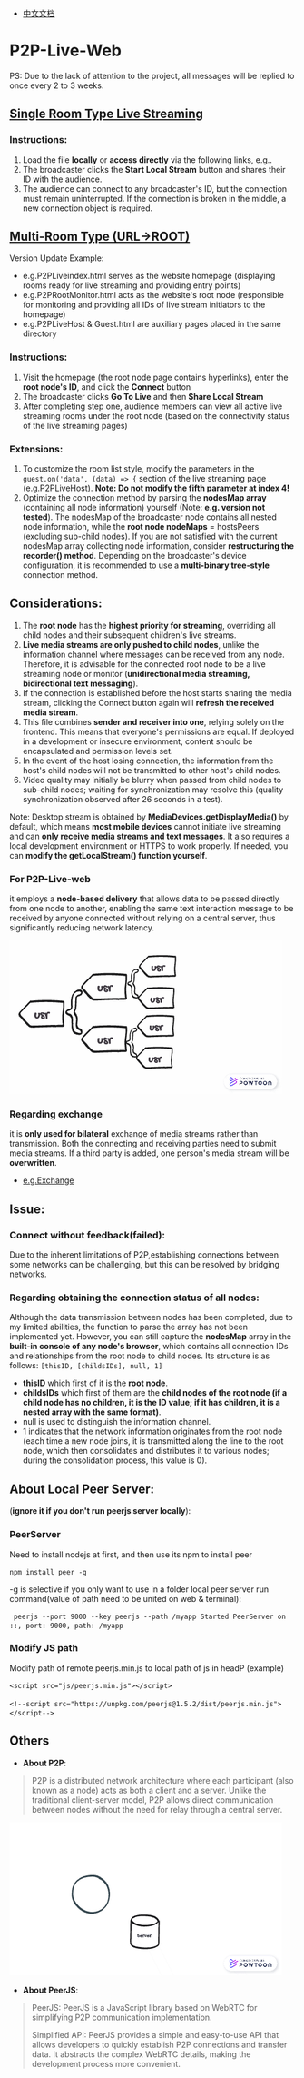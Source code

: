 - [中文文档](README_CN.md)

# P2P-Live-Web
PS: Due to the lack of attention to the project, all messages will be replied to once every 2 to 3 weeks.

## [Single Room Type Live Streaming](https://aiksxd.github.io/P2PLiveWeb.html)
### Instructions:
1. Load the file **locally** or **access directly** via the following links, e.g..
2. The broadcaster clicks the **Start Local Stream** button and shares their ID with the audience.
3. The audience can connect to any broadcaster's ID, but the connection must remain uninterrupted. If the connection is broken in the middle, a new connection object is required.

## [Multi-Room Type (URL->ROOT)](https://aiksxd.github.io/e.g.P2PRootMonitor.html)
Version Update Example:
+ e.g.P2PLiveindex.html serves as the website homepage (displaying rooms ready for live streaming and providing entry points)
+ e.g.P2PRootMonitor.html acts as the website's root node (responsible for monitoring and providing all IDs of live stream initiators to the homepage)
+ e.g.P2PLiveHost & Guest.html are auxiliary pages placed in the same directory
### Instructions:
1. Visit the homepage (the root node page contains hyperlinks), enter the **root node's ID**, and click the **Connect** button
2. The broadcaster clicks **Go To Live** and then **Share Local Stream**
3. After completing step one, audience members can view all active live streaming rooms under the root node (based on the connectivity status of the live streaming pages)
### Extensions:
1. To customize the room list style, modify the parameters in the `guest.on('data', (data) => {` section of the live streaming page (e.g.P2PLiveHost). **Note: Do not modify the fifth parameter at index 4!**
2. Optimize the connection method by parsing the **nodesMap array** (containing all node information) yourself (Note: **e.g. version not tested**). The nodesMap of the broadcaster node contains all nested node information, while the **root node nodeMaps** = hostsPeers (excluding sub-child nodes). If you are not satisfied with the current nodesMap array collecting node information, consider **restructuring the recorder() method**. Depending on the broadcaster's device configuration, it is recommended to use a **multi-binary tree-style** connection method.

## **Considerations**:
1. The **root node** has the **highest priority for streaming**, overriding all child nodes and their subsequent children's live streams.
2. **Live media streams are only pushed to child nodes**, unlike the information channel where messages can be received from any node. Therefore, it is advisable for the connected root node to be a live streaming node or monitor (**unidirectional media streaming, bidirectional text messaging**).
3. If the connection is established before the host starts sharing the media stream, clicking the Connect button again will **refresh the received media stream**.
4. This file combines **sender and receiver into one**, relying solely on the frontend. This means that everyone's permissions are equal. If deployed in a development or insecure environment, content should be encapsulated and permission levels set.
5. In the event of the host losing connection, the information from the host's child nodes will not be transmitted to other host's child nodes.
6. Video quality may initially be blurry when passed from child nodes to sub-child nodes; waiting for synchronization may resolve this (quality synchronization observed after 26 seconds in a test).

Note: Desktop stream is obtained by **MediaDevices.getDisplayMedia()** by default, which means **most mobile devices** cannot initiate live streaming and can **only receive media streams and text messages**. It also requires a local development environment or HTTPS to work properly. If needed, you can **modify the getLocalStream() function yourself**.

### For **P2P-Live-web**
 it employs a **node-based delivery** that allows data to be passed directly from one node to another, enabling the same text interaction message to be received by anyone connected without relying on a central server, thus significantly reducing network latency.
 
 ![DeliverGIF](https://github.com/aiksxd/material/blob/main/img/DeliverGIF.gif)

### Regarding **exchange**
it is **only used for bilateral** exchange of media streams rather than transmission. Both the connecting and receiving parties need to submit media streams. If a third party is added, one person's media stream will be **overwritten**.
- [e.g.Exchange](https://aiksxd.github.io/e.g.exchange.html)

## Issue: 
### Connect without feedback(failed):
Due to the inherent limitations of P2P,establishing connections between some networks can be challenging, but this can be resolved by bridging networks.

### Regarding obtaining the connection status of all nodes: 
Although the data transmission between nodes has been completed, due to my limited abilities, the function to parse the array has not been implemented yet.
However, you can still capture the **nodesMap** array in the **built-in console of any node's browser**, which contains all connection IDs and relationships from the root node to child nodes. Its structure is as follows:
`[thisID, [childsIDs], null, 1]`
+ **thisID** which first of it is the **root node**.
+ **childsIDs** which first of them are the **child nodes of the root node (if a child node has no children, it is the ID value; if it has children, it is a nested array with the same format)**.
+ null is used to distinguish the information channel.
+ 1 indicates that the network information originates from the root node (each time a new node joins, it is transmitted along the line to the root node, which then consolidates and distributes it to various nodes; during the consolidation process, this value is 0).

## **About Local Peer Server**:

(**ignore it if you don't run peerjs server locally**):

### PeerServer
Need to install nodejs at first, and then use its npm to install peer
```
npm install peer -g
```
-g is selective if you only want to use in a folder
local peer server run command(value of path need to be united on web & terminal):
```
 peerjs --port 9000 --key peerjs --path /myapp Started PeerServer on ::, port: 9000, path: /myapp
```
### Modify JS path
Modify path of remote peerjs.min.js to local path of js in headP (example)
```
<script src="js/peerjs.min.js"></script>

<!--script src="https://unpkg.com/peerjs@1.5.2/dist/peerjs.min.js"></script-->
```

## Others
+ **About P2P**:
> P2P is a distributed network architecture where each participant (also known as a node) acts as both a client and a server.
> Unlike the traditional client-server model, P2P allows direct communication between nodes without the need for relay through a central server.

![P2PGIF](https://github.com/aiksxd/material/blob/main/img/P2PGIF.gif)

+ **About PeerJS**:
> PeerJS: PeerJS is a JavaScript library based on WebRTC for simplifying P2P communication implementation.
> 
> Simplified API: PeerJS provides a simple and easy-to-use API that allows developers to quickly establish P2P connections and transfer data.
> It abstracts the complex WebRTC details, making the development process more convenient.



